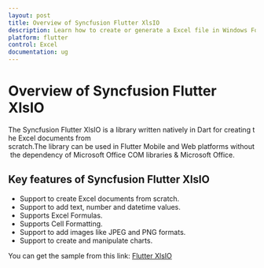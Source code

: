 ```yaml
---
layout: post
title: Overview of Syncfusion Flutter XlsIO
description: Learn how to create or generate a Excel file in Windows Forms with easy steps using Syncfusion .NET XlsIO library.
platform: flutter
control: Excel
documentation: ug
---
```


# Overview of Syncfusion Flutter XlsIO

The Syncfusion Flutter XlsIO is a library written natively in Dart for creating the Excel documents from scratch.The library can be used in Flutter Mobile and Web platforms without the dependency of Microsoft Office COM libraries & Microsoft Office.

## Key features of Syncfusion Flutter XlsIO

* Support to create Excel documents from scratch.
* Support to add text, number and datetime values.
* Supports Excel Formulas.
* Supports Cell Formatting.
* Support to add images like JPEG and PNG formats.
* Support to create and manipulate charts.

You can get the sample from this link: [Flutter XlsIO](flutter-xlsio)
